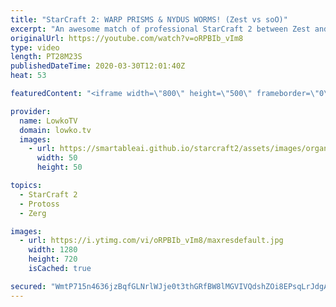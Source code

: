 ```yaml
---
title: "StarCraft 2: WARP PRISMS & NYDUS WORMS! (Zest vs soO)"
excerpt: "An awesome match of professional StarCraft 2 between Zest and soO. In this game soO decides to try to contain his opponent on just a few bases, using wave after wave after wave of Zerg units to keep the Protoss player from expanding. soO decides to focus on Nydus Worms to keep the Protoss player up the"
originalUrl: https://youtube.com/watch?v=oRPBIb_vIm8
type: video
length: PT28M23S
publishedDateTime: 2020-03-30T12:01:40Z
heat: 53

featuredContent: "<iframe width=\"800\" height=\"500\" frameborder=\"0\" src=\"https://www.youtube.com/embed/oRPBIb_vIm8\" allow=\"accelerometer; autoplay; encrypted-media; gyroscope; picture-in-picture\" allowfullscreen></iframe>"

provider:
  name: LowkoTV
  domain: lowko.tv
  images:
    - url: https://smartableai.github.io/starcraft2/assets/images/organizations/lowko.tv-50x50.jpg
      width: 50
      height: 50

topics:
  - StarCraft 2
  - Protoss
  - Zerg

images:
  - url: https://i.ytimg.com/vi/oRPBIb_vIm8/maxresdefault.jpg
    width: 1280
    height: 720
    isCached: true

secured: "WmtP715n4636jzBqfGLNrlWJje0t3thGRfBW8lMGVIVQdshZOi8EPsqLrJdgAQ/U2RvlTsYFQKEcJMP1k5StrS0Y7xy06ZglLWPAF74H0+U7ejaWCOdYFs5BbGVpfXcVyDOPQFaSe/QvWFW5AHAd/5HJnuvSp+hSDrZrfOqn2bFkUlQIdOP0Gpy8wCUjV99ejOPffpD9Mfy4XHd8IzUvyd8orL6PfovFHLv8W2q2QuBy99I+dJwiHV89piM7QjMh+mal+Q2bv3nxcynKQSwTJ3+UX2Gg6Ul8yvt99hAzNKN6C5uWc+8YBEWReE9g09LxaKL60n7pWiNflcx3BLvRgmMBs04Yf0fYsGS42bWdEGlmpnpcJSZ/67YT4CHa8WtpGjCoHjvjs8C0Mts/cizG+KmukHKga66AJN+PY6Rv4KKZkRNsDsZ7M3k4OVLi6gcC;IxeBnGhpjYjH7n1bnmFsWg=="
---
```


